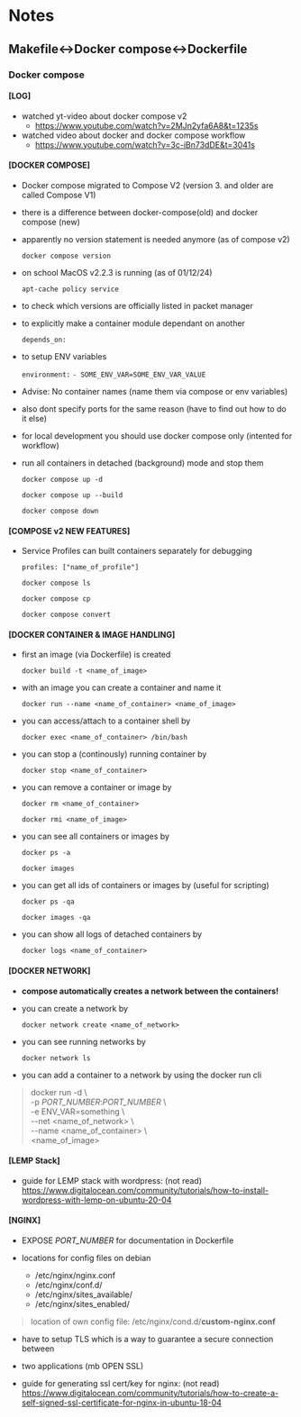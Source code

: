 # Notes

## Makefile<->Docker compose<->Dockerfile

### Docker compose

#### [LOG]
- watched yt-video about docker compose v2
    - https://www.youtube.com/watch?v=2MJn2yfa6A8&t=1235s
- watched video about docker and docker compose workflow
    - https://www.youtube.com/watch?v=3c-iBn73dDE&t=3041s

#### [DOCKER COMPOSE]
- Docker compose migrated to Compose V2
(version 3. and older are called Compose V1)
- there is a difference between docker-compose(old) and docker compose (new)
- apparently no version statement is needed anymore (as of compose v2)

    ` docker compose version `

- on school MacOS v2.2.3 is running (as of 01/12/24)

    ` apt-cache policy service `

- to check which versions are officially listed in packet manager

- to explicitly make a container module dependant on another

    ` depends_on: `

- to setup ENV variables

    ` environment: `
    ` - SOME_ENV_VAR=SOME_ENV_VAR_VALUE `

- Advise: No container names (name them via compose or env variables)
- also dont specify ports for the same reason (have to find out how to do it else)
- for local development you should use docker compose only (intented for workflow)

- run all containers in detached (background) mode and stop them

    ` docker compose up -d `

    ` docker compose up --build `

    ` docker compose down `

#### [COMPOSE v2 NEW FEATURES]

- Service Profiles can built containers separately for debugging

    ` profiles: ["name_of_profile"] `

    ` docker compose ls `

    ` docker compose cp `

    ` docker compose convert `

#### [DOCKER CONTAINER & IMAGE HANDLING]
- first an image (via Dockerfile) is created 

    `docker build -t <name_of_image>`

- with an image you can create a container and name it

    ` docker run --name <name_of_container> <name_of_image> `

- you can access/attach to a container shell by

    ` docker exec <name_of_container> /bin/bash `

- you can stop a (continously) running container by

    ` docker stop <name_of_container> `

- you can remove a container or image by

    ` docker rm <name_of_container> `

    ` docker rmi <name_of_image> `

- you can see all containers or images by

    ` docker ps -a `

    ` docker images `

- you can get all ids of containers or images by (useful for scripting)

    ` docker ps -qa `

    ` docker images -qa `

- you can show all logs of detached containers by

    ` docker logs <name_of_container> `

#### [DOCKER NETWORK]

- **compose automatically creates a network between the containers!**

- you can create a network by

    ` docker network create <name_of_network> `

- you can see running networks by

    ` docker network ls `

- you can add a container to a network by using the docker run cli

>   docker run -d \  
>   -p *PORT_NUMBER*:*PORT_NUMBER* \  
>   -e ENV_VAR=something \  
>   --net <name_of_network> \  
>   --name <name_of_container> \  
>   <name_of_image>

#### [LEMP Stack]
- guide for LEMP stack with wordpress: (not read)
https://www.digitalocean.com/community/tutorials/how-to-install-wordpress-with-lemp-on-ubuntu-20-04

#### [NGINX]
- EXPOSE *PORT_NUMBER* for documentation in Dockerfile

- locations for config files on debian
    - /etc/nginx/nginx.conf
    - /etc/nginx/conf.d/
    - /etc/nginx/sites_available/
    - /etc/nginx/sites_enabled/

> location of own config file: /etc/nginx/cond.d/**custom-nginx.conf**

- have to setup TLS which is a way to guarantee a secure connection between
- two applications (mb OPEN SSL)

- guide for generating ssl cert/key for nginx: (not read)
https://www.digitalocean.com/community/tutorials/how-to-create-a-self-signed-ssl-certificate-for-nginx-in-ubuntu-18-04

